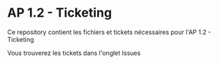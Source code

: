 # AP 1.2 - Ticketing

Ce repository contient les fichiers et tickets nécessaires pour l'AP 1.2 - Ticketing

Vous trouverez les tickets dans l'onglet Issues
